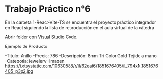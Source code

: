 # Trabajo Práctico n°6

En la carpeta 1-React-Vite-TS se encuentra el proyecto práctico integrador en React siguiendo la lista de reproducción en el aula virtual de la cátedra

Abrir folder con Visual Studio Code.


Ejemplo de Producto

-Titulo: Anillo
-Precio: 786
-Descripción: 8mm Tri Color Gold Tejido a mano
-Categoria: jewelery
-Imagen https://i.etsystatic.com/10630588/r/il/62eaf6/1851676405/il_794xN.1851676405_p3q2.jpg
